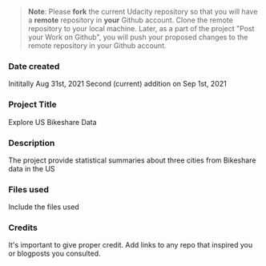 >**Note**: Please **fork** the current Udacity repository so that you will have a **remote** repository in **your** Github account. Clone the remote repository to your local machine. Later, as a part of the project "Post your Work on Github", you will push your proposed changes to the remote repository in your Github account.

### Date created
Inititally Aug 31st, 2021
Second (current) addition on Sep 1st, 2021

### Project Title
Explore US Bikeshare Data

### Description
The project provide statistical summaries about three cities from Bikeshare data in the US

### Files used
Include the files used

### Credits
It's important to give proper credit. Add links to any repo that inspired you or blogposts you consulted.
